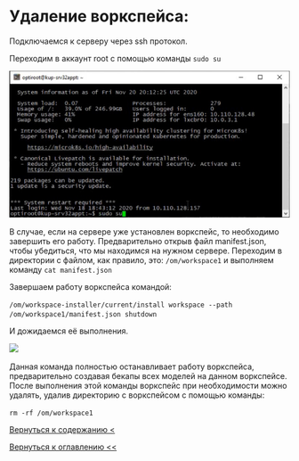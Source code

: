 # Удаление воркспейса:

Подключаемся к серверу через ssh протокол.

Переходим в аккаунт root с помощью команды `sudo su`

![](./pictures/sshConnect.png)

В случае, если на сервере уже установлен воркспейс, то необходимо завершить его работу. Предварительно открыв файл
manifest.json, чтобы убедиться, что мы находимся на нужном сервере. Переходим в директории с файлом, как правило, это:
`/om/workspace1` и выполняем команду `cat manifest.json`

Завершаем работу воркспейса командой:

```/om/workspace-installer/current/install workspace --path /om/workspace1/manifest.json shutdown```

И дожидаемся её выполнения.

![](./pictures/shutdown.png)

Данная команда полностью останавливает работу воркспейса, предварительно создавая бекапы всех моделей на данном воркспейсе.
После выполнения этой команды воркспейс при необходимости можно удалять, удалив директорию с воркспейсом с помощью
команды:

```rm -rf /om/workspace1```

[Вернуться к содержанию <](contents.md)

[Вернуться к оглавлению <<](index.md)